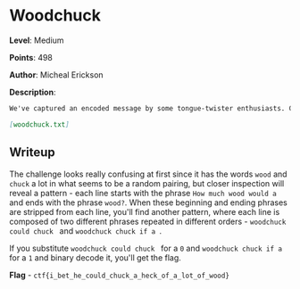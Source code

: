 # Woodchuck
**Level**: Medium

**Points**: 498

**Author**: Micheal Erickson

**Description**:
```markdown
We've captured an encoded message by some tongue-twister enthusiasts. Can you decode it?

[woodchuck.txt]
```

## Writeup
The challenge looks really confusing at first since it has the words `wood` and `chuck` a lot in what seems to be a random pairing, but closer inspection will reveal a pattern - each line starts with the phrase `How much wood would a ` and ends with the phrase `wood?`. When these beginning and ending phrases are stripped from each line, you'll find another pattern, where each line is composed of two different phrases repeated in different orders - `woodchuck could chuck ` and `woodchuck chuck if a `.

If you substitute `woodchuck could chuck ` for a `0` and `woodchuck chuck if a ` for a `1` and binary decode it, you'll get the flag.

**Flag** - `ctf{i_bet_he_could_chuck_a_heck_of_a_lot_of_wood}`